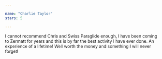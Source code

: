 ```yaml
---

name: "Charlie Taylor"
stars: 5

---
```


  <p>
    I cannot recommend Chris and Swiss Paraglide enough, I have been coming to Zermatt for years and this is by far the best activity I have ever done. An experience of a lifetime! Well worth the money and something I will never forget!
  </p>
